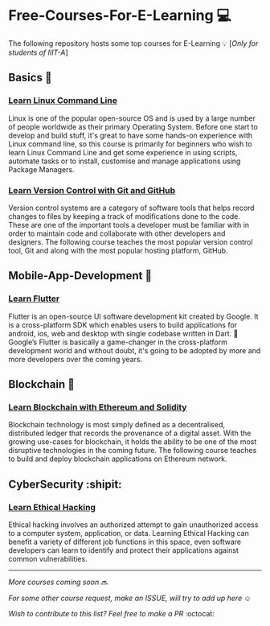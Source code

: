 # Free-Courses-For-E-Learning :computer:
The following repository hosts some top courses for E-Learning :bulb:
[*Only for students of IIIT-A*] 

## Basics :baby:

### [Learn Linux Command Line](https://drive.google.com/drive/folders/115MUCxdkjBLEnFjo1pk08r-C_ge42guV?usp=sharing)
Linux is one of the popular open-source OS and is used by a large number of people worldwide as their primary Operating System. Before one start to develop and build stuff, it's great to have some hands-on experience with Linux command line, so this course is primarily for beginners who wish to learn Linux Command Line and get some experience in using scripts, automate tasks or to install, customise and manage applications using Package Managers.


### [Learn Version Control with Git and GitHub](https://drive.google.com/drive/folders/1dYjMKeobbaMMj3NuaZ8YaRBwWA4kgfoV?usp=sharing)
Version control systems are a category of software tools that helps record changes to files by keeping a track of modifications done to the code. These are one of the important tools a developer must be familiar with in order to maintain code and collaborate with other developers and designers. The following course teaches the most popular version control tool, Git and along with the most popular hosting platform, GitHub.

## Mobile-App-Development :iphone:

### [Learn Flutter](https://drive.google.com/drive/folders/1qsyG-6-gwOGW6ojwX41E5BdEbPXuqVug?usp=sharing)
Flutter is an open-source UI software development kit created by Google. It is a cross-platform SDK which enables users to build applications for android, ios, web and desktop with single codebase written in Dart. :dart: Google’s Flutter is basically a game-changer in the cross-platform development world and without doubt, it's going to be adopted by more and more developers over the coming years.


## Blockchain :nut_and_bolt:

### [Learn Blockchain with Ethereum and Solidity](https://drive.google.com/drive/folders/1qX8rhTx1Xznza6a49kTRjJ-96H9sd91F?usp=sharing)
Blockchain technology is most simply defined as a decentralised, distributed ledger that records the provenance of a digital asset. With the growing use-cases for blockchain, it holds the ability to be one of the most disruptive technologies in the coming future. The following course teaches to build and deploy blockchain applications on Ethereum network. 

## CyberSecurity :shipit:

### [Learn Ethical Hacking](https://drive.google.com/drive/folders/1CWdtndQB5WSkWR5TNVlcju8Lk2cQVApO?usp=sharing)
Ethical hacking involves an authorized attempt to gain unauthorized access to a computer system, application, or data. Learning Ethical Hacking can benefit a variety of different job functions in this space, even software developers can learn to identify and protect their applications against common vulnerabilities.

----------------------------------

*More courses coming soon* :soon:

*For some other course request, make an ISSUE, will try to add up here* :relaxed:

*Wish to contribute to this list? Feel free to make a PR* :octocat:
